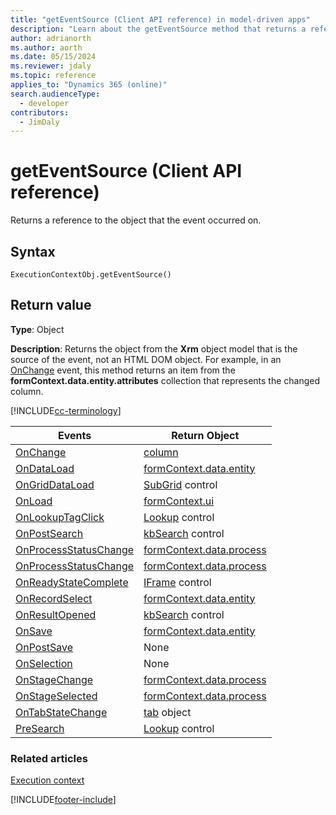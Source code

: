 ```yaml
---
title: "getEventSource (Client API reference) in model-driven apps"
description: "Learn about the getEventSource method that returns a reference to the object that the event occurred on." 
author: adrianorth
ms.author: aorth
ms.date: 05/15/2024
ms.reviewer: jdaly
ms.topic: reference
applies_to: "Dynamics 365 (online)"
search.audienceType: 
  - developer
contributors:
  - JimDaly
---
```

# getEventSource (Client API reference)

Returns a reference to the object that the event occurred on.

## Syntax

`ExecutionContextObj.getEventSource()`

## Return value

**Type**: Object

**Description**: Returns the object from the **Xrm** object model that is the source of the event, not an HTML DOM object. For example, in an [OnChange](../events/attribute-onchange.md) event, this method returns an item from the **formContext.data.entity.attributes**  collection that represents the changed column.

[!INCLUDE[cc-terminology](../../../../data-platform/includes/cc-terminology.md)]

|Events|Return Object|
|-------|------------|
|[OnChange](../events/attribute-onchange.md)|[column](../attributes.md)|
|[OnDataLoad](../events/form-data-onload.md)|[formContext.data.entity](../formcontext-data-entity.md)|
|[OnGridDataLoad](../events/subgrid-onload.md)|[SubGrid](../controls.md#subgrid-control-type) control|
|[OnLoad](../events/form-onload.md)|[formContext.ui](../formcontext-ui.md)|
|[OnLookupTagClick](../events/onlookuptagclick.md)|[Lookup](../controls.md#lookup-control-type) control|
|[OnPostSearch](../events/postsearch.md)|[kbSearch](../controls.md#kbsearch-knowledge-base-search-control-type) control|
|[OnProcessStatusChange](../events/onprocessstatuschange.md)|[formContext.data.process](../formcontext-data-process.md)|
|[OnProcessStatusChange](../events/onprocessstatuschange.md)|[formContext.data.process](../formcontext-data-process.md)|
|[OnReadyStateComplete](../events/onreadystatecomplete.md)|[IFrame](../controls.md#iframe-control-type) control|
|[OnRecordSelect](../events/grid-onrecordselect.md)|[formContext.data.entity](../formcontext-data-entity.md)|
|[OnResultOpened](../events/onresultopened.md)|[kbSearch](../controls.md#kbsearch-knowledge-base-search-control-type) control|
|[OnSave](../events/form-onsave.md)|[formContext.data.entity](../formcontext-data-entity.md)|
|[OnPostSave](../events/postsave.md)|None|
|[OnSelection](../events/onselection.md)|None|
|[OnStageChange](../events/onstagechange.md)|[formContext.data.process](../formcontext-data-process.md)|
|[OnStageSelected](../events/onstageselected.md)|[formContext.data.process](../formcontext-data-process.md)|
|[OnTabStateChange](../events/tabstatechange.md)|[tab](../formcontext-ui-tabs.md) object|
|[PreSearch](../events/presearch.md)|[Lookup](../controls.md#lookup-control-type) control|


### Related articles

[Execution context](../execution-context.md)


[!INCLUDE[footer-include](../../../../../includes/footer-banner.md)]
